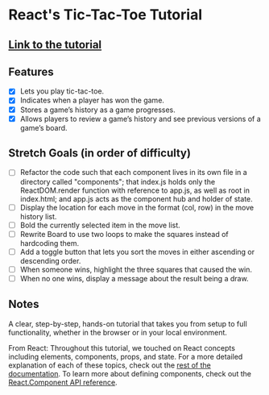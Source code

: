 # React's Tic-Tac-Toe Tutorial

## [Link to the tutorial](https://reactjs.org/tutorial/tutorial.html)

## Features

- [x] Lets you play tic-tac-toe.
- [x] Indicates when a player has won the game.
- [x] Stores a game’s history as a game progresses.
- [x] Allows players to review a game’s history and see previous versions of a game’s board.

## Stretch Goals (in order of difficulty)

- [ ] Refactor the code such that each component lives in its own file in a directory called "components"; that index.js holds only the ReactDOM.render function with reference to app.js, as well as root in index.html; and app.js acts as the component hub and holder of state.
- [ ] Display the location for each move in the format (col, row) in the move history list.
- [ ] Bold the currently selected item in the move list.
- [ ] Rewrite Board to use two loops to make the squares instead of hardcoding them.
- [ ] Add a toggle button that lets you sort the moves in either ascending or descending order.
- [ ] When someone wins, highlight the three squares that caused the win.
- [ ] When no one wins, display a message about the result being a draw.

## Notes

A clear, step-by-step, hands-on tutorial that takes you from setup to full functionality, whether in the browser or in your local environment. 

From React: Throughout this tutorial, we touched on React concepts including elements, components, props, and state. For a more detailed explanation of each of these topics, check out the [rest of the documentation](https://reactjs.org/docs/hello-world.html). To learn more about defining components, check out the [React.Component API reference](https://reactjs.org/docs/react-component.html).
